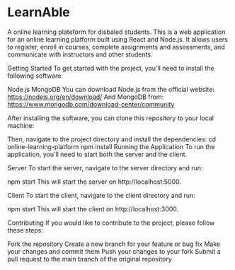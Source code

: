 # LearnAble
A online learning plateform for disbaled students.
This is a web application for an online learning platform built using React and Node.js. It allows users to register, enroll in courses, complete assignments and assessments, and communicate with instructors and other students.

Getting Started
To get started with the project, you'll need to install the following software:

Node.js
MongoDB
You can download Node.js from the official website: https://nodejs.org/en/download/
And MongoDB from: https://www.mongodb.com/download-center/community

After installing the software, you can clone this repository to your local machine:


Then, navigate to the project directory and install the dependencies:
cd online-learning-platform
npm install
Running the Application
To run the application, you'll need to start both the server and the client.

Server
To start the server, navigate to the server directory and run:

npm start
This will start the server on http://localhost:5000.

Client
To start the client, navigate to the client directory and run:

npm start
This will start the client on http://localhost:3000.

Contributing
If you would like to contribute to the project, please follow these steps:

Fork the repository
Create a new branch for your feature or bug fix
Make your changes and commit them
Push your changes to your fork
Submit a pull request to the main branch of the original repository
